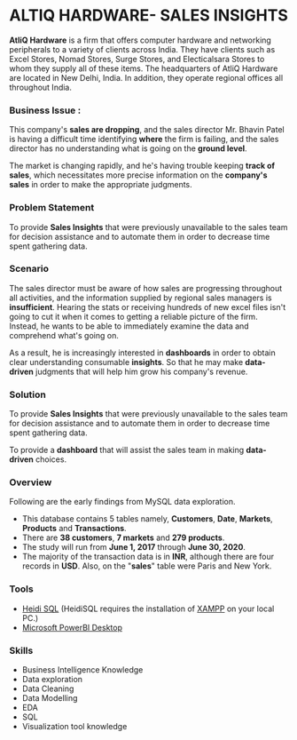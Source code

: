 
# ALTIQ HARDWARE- SALES INSIGHTS

**AtliQ Hardware** is a firm that offers computer hardware and networking peripherals to a variety of clients across India. They have clients such as Excel Stores, Nomad Stores, Surge Stores, and Electicalsara Stores to whom they supply all of these items. The headquarters of AtliQ Hardware are located in New Delhi, India. In addition, they operate regional offices all throughout India.

### Business Issue :

This company's **sales are dropping**, and the sales director Mr. Bhavin Patel is having a difficult time identifying **where** the firm is failing, and the sales director has no understanding what is going on the **ground level**.

The market is changing rapidly, and he's having trouble keeping **track of sales**, which necessitates more precise information on the **company's sales** in order to make the appropriate judgments.

### Problem Statement 

To provide **Sales Insights** that were previously unavailable to the sales team for decision assistance and to automate them in order to decrease time spent gathering data.

### Scenario 

The sales director must be aware of how sales are progressing throughout all activities, and the information supplied by regional sales managers is **insufficient**. Hearing the stats or receiving hundreds of new excel files isn't going to cut it when it comes to getting a reliable picture of the firm. Instead, he wants to be able to immediately examine the data and comprehend what's going on.

As a result, he is increasingly interested in **dashboards** in order to obtain clear understanding consumable **insights**. So that he may make **data-driven** judgments that will help him grow his company's revenue.

### Solution 

To provide **Sales Insights** that were previously unavailable to the sales team for decision assistance and to automate them in order to decrease time spent gathering data.

To provide a **dashboard** that will assist the sales team in making **data-driven** choices.

### Overview


Following are the early findings from MySQL data exploration.

 - This database contains 5 tables namely, **Customers**, **Date**, **Markets**,
   **Products** and **Transactions**.
 - There are **38 customers**, **7 markets** and  **279 products**.
 - The study will run from **June 1, 2017** through **June 30, 2020**.
 - The majority of the transaction data is in **INR**, although there are
   four records in **USD**. Also, on the "**sales**" table were Paris
   and New York. 

### Tools 

 - [Heidi SQL](https://www.heidisql.com/download.php) (HeidiSQL requires the installation of [XAMPP](https://www.apachefriends.org/download.html) on your local PC.)
 - [Microsoft PowerBI Desktop](https://powerbi.microsoft.com/en-us/downloads/)


### Skills 

 - Business Intelligence Knowledge
 - Data exploration
 - Data Cleaning
 - Data Modelling
 - EDA
 - SQL
 - Visualization tool knowledge
